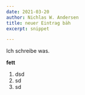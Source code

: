 ```yaml
---
date: 2021-03-20
author: Nichlas W. Andersen
title: neuer Eintrag bäh
excerpt: snippet

---
```

Ich schreibe was.

**fett**

1. dsd
2. sd
3. sd